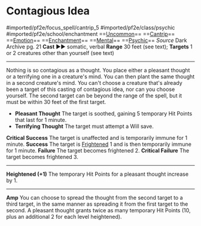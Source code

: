 # Contagious Idea
#imported/pf2e/focus_spell/cantrip_5 #imported/pf2e/class/psychic #imported/pf2e/school/enchantment 
==[Uncommon](uncommon.md)== ==[Cantrip](cantrip.md)== ==[Emotion](emotion.md)== ==[Enchantment](enchantment.md)== ==[Mental](mental.md)== ==[Psychic](../../../Traits/Psychic.md)==
*Source* Dark Archive pg. 21
**Cast** ►► somatic, verbal
**Range** 30 feet (see text); **Targets** 1 or 2 creatures other than yourself (see text)

---
Nothing is so contagious as a thought. You place either a pleasant thought or a terrifying one in a creature's mind. You can then plant the same thought in a second creature's mind. You can't choose a creature that's already been a target of this casting of contagious idea, nor can you choose yourself. The second target can be beyond the range of the spell, but it must be within 30 feet of the first target.
- **Pleasant Thought** The target is soothed, gaining 5 temporary Hit Points that last for 1 minute.
- **Terrifying Thought** The target must attempt a Will save.

**Critical Success** The target is unaffected and is temporarily immune for 1 minute.
**Success** The target is [Frightened](../../../Conditions/Frightened.md) 1 and is then temporarily immune for 1 minute.
**Failure** The target becomes frightened 2.
**Critical Failure** The target becomes frightened 3.

<hr>

**Heightened (+1)** The temporary Hit Points for a pleasant thought increase by 1.

---
**Amp** You can choose to spread the thought from the second target to a third target, in the same manner as spreading it from the first target to the second. A pleasant thought grants twice as many temporary Hit Points (10, plus an additional 2 for each level heightened).